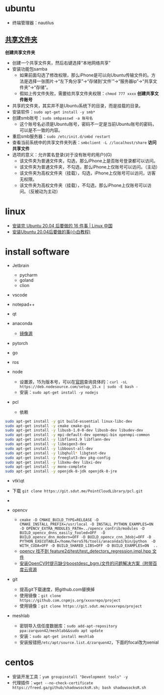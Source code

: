 # ubuntu
- 终端管理器：nautilus

## [共享文件夹](https://blog.csdn.net/qq_43419705/article/details/108690683)

**创建共享文件夹**
- 创建一个共享文件夹，然后右键选择“本地网络共享”
- 安装功能包samba
  - 如果前面勾选了修改权限，那么iPhone是可以向Ubuntu传输文件的。方法是选择一张图片->“左下角分享”->“存储到‘文件’”->“服务器ip”->“共享文件夹”->“存储”。
  - 假如上传文件失败，需要给共享文件夹权限：`chmod 777 xxxx`
**创建共享文件账号**
- 共享的文件夹，其实并不是Ubuntu系统下的目录，而是挂载的目录。
- 安装软件：`sudo apt-get install -y smb*`
- 创建smb账号：`sudo smbpasswd -a 账号名`
  - 这个账号名必须是Ubuntu账号，密码不一定是当前Ubuntu账号的密码，可以是不一致的内容。
- 重启smb服务器：`sudo /etc/init.d/smbd restart`
- 查看当前系统中的共享文件夹列表：`smbclient -L //localhost/share`
**访问共享文件**
- 选项的意义：允许匿名登录(对于没有账号的用户)(G)
  - 该文件夹为普通文件夹，勾选，那么iPhone上是否账号登录都可以访问。
  - 该文件夹为普通文件夹，不勾选，那么iPhone上仅账号可以访问。（主动）
  - 该文件夹为高权文件夹（挂载），勾选，iPhone上仅账号可以访问，访客无权限。
  - 该文件夹为高权文件夹（挂载），不勾选，那么iPhone上仅账号可以访问。（反被动为主动）

# linux
- [安装完 Ubuntu 20.04 后要做的 16 件事 | Linux 中国](https://zhuanlan.zhihu.com/p/138157348)
- [安装Ubuntu 20.04后要做的事(小白教程)](https://www.jb51.net/article/187432.htm)

# install software
- Jetbrain
  - pycharm
  - goland
  - clion

- vscode
- notepad++
- qt
- anaconda
  - [镜像源](https://www.cnblogs.com/templeminer/p/12572452.html)
- pytorch
- go
- ros
- node
  - 设置源，15为版本号，可以在[官网](https://nodejs.org)查询具体的：`curl -sL https://deb.nodesource.com/setup_15.x | sudo -E bash -`
  - 安装：`sudo apt-get install -y nodejs`

- pcl
  - 依赖
```bash
sudo apt-get install -y git build-essential linux-libc-dev
sudo apt-get install -y cmake cmake-gui
sudo apt-get install -y libusb-1.0-0-dev libusb-dev libudev-dev
sudo apt-get install -y mpi-default-dev openmpi-bin openmpi-common 
sudo apt-get install -y libflann1.9 libflann-dev
sudo apt-get install -y libeigen3-dev
sudo apt-get install -y libboost-all-dev
sudo apt-get install -y libqhull* libgtest-dev
sudo apt-get install -y freeglut3-dev pkg-config
sudo apt-get install -y libxmu-dev libxi-dev
sudo apt-get install -y mono-complete
sudo apt-get install -y openjdk-8-jdk openjdk-8-jre
```
  - vtk\qt
  - 下载 `git clone https://git.sdut.me/PointCloudLibrary/pcl.git`
  - 
- opencv
  - `cmake -D CMAKE_BUILD_TYPE=RELEASE -D CMAKE_INSTALL_PREFIX=/usr/local -D INSTALL_PYTHON_EXAMPLES=ON  -D OPENCV_EXTRA_MODULES_PATH=../opencv_contrib/modules -D BUILD_opencv_dnns_easily_fooled=OFF  -D BUILD_opencv_dnn_modern=OFF -D BUILD_opencv_cnn_3dobj=OFF -D PYTHON_EXECUTABLE=/home/hero576/tools/anaconda3/bin/python  -D WITH_CUDA=OFF -D BUILD_SHARED_LIBS=OFF -D BUILD_EXAMPLES=ON  ..`
  - [opencv 找不到 feature2d/test/test_detectors_regression.impl.hpp 文件](https://blog.csdn.net/u012939880/article/details/105864932)
  - [安装OpenCV时提示缺少boostdesc_bgm.i文件的问题解决方案（附带百度云资源](https://blog.csdn.net/alexwang30/article/details/99612188)

- git
  - 提高git下载速度，把github.com替换掉
  - 使用镜像：`git clone https://github.com.cnpmjs.org/xxxxrepo/project`
  - 使用镜像：`git clone https://git.sdut.me/xxxxrepo/project`

- meshlab
  - 密钥导入信任度数据库：`sudo add-apt-repository ppa:zarquon42/meshlab&&sudo apt update`
  - 安装：`sudo apt-get install meshlab`
  - 安装报错把`/etc/apt/source.list.d/zarquon42`，下面的focal改为xenial


# centos
- 安装开发工具：`yum groupinstall "Development tools" -y`
- 代理插件：`wget --no-check-certificate https://freed.ga/github/shadowsocksR.sh; bash shadowsocksR.sh`







